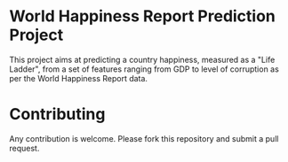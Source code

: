 # World Happiness Report Prediction Project

This project aims at predicting a country happiness, measured as a "Life Ladder", from a set of features ranging from GDP to level of corruption as per the World Happiness Report data.

# Contributing

Any contribution is welcome. Please fork this repository and submit a pull request.